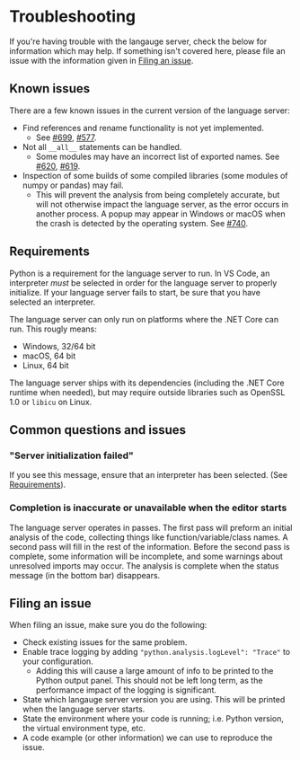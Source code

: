 # Troubleshooting

If you're having trouble with the langauge server, check the below for information which
may help. If something isn't covered here, please file an issue with the information given
in [Filing an issue](#filing-an-issue).


## Known issues

There are a few known issues in the current version of the language server:

- Find references and rename functionality is not yet implemented.
    - See [#699](https://github.com/Microsoft/python-language-server/issues/699),
    [#577](https://github.com/Microsoft/python-language-server/issues/577).
- Not all `__all__` statements can be handled.
    - Some modules may have an incorrect list of exported names.
    See [#620](https://github.com/Microsoft/python-language-server/issues/620),
    [#619](https://github.com/Microsoft/python-language-server/issues/619).
- Inspection of some builds of some compiled libraries (some modules of numpy or pandas) may fail.
    - This will prevent the analysis from being completely accurate, but will not otherwise impact the
    language server, as the error occurs in another process. A popup may appear in Windows or macOS
    when the crash is detected by the operating system.
    See [#740](https://github.com/Microsoft/python-language-server/issues/740).


## Requirements

Python is a requirement for the language server to run. In VS Code, an interpreter
_must_ be selected in order for the language server to properly initialize. If your
language server fails to start, be sure that you have selected an interpreter.

The language server can only run on platforms where the .NET Core can run. This rougly means:

- Windows, 32/64 bit
- macOS, 64 bit
- Linux, 64 bit

The language server ships with its dependencies (including the .NET Core runtime when needed),
but may require outside libraries such as OpenSSL 1.0 or `libicu` on Linux.


## Common questions and issues

### "Server initialization failed"

If you see this message, ensure that an interpreter has been selected. (See [Requirements](#requirements)).

### Completion is inaccurate or unavailable when the editor starts

The language server operates in passes. The first pass will preform an initial analysis
of the code, collecting things like function/variable/class names. A second pass will
fill in the rest of the information. Before the second pass is complete, some information
will be incomplete, and some warnings about unresolved imports may occur. The analysis is
complete when the status message (in the bottom bar) disappears.


## Filing an issue

When filing an issue, make sure you do the following:

- Check existing issues for the same problem.
- Enable trace logging by adding `"python.analysis.logLevel": "Trace"` to your configuration.
    - Adding this will cause a large amount of info to be printed to the Python output panel.
    This should not be left long term, as the performance impact of the logging is significant.
- State which langauge server version you are using. This will be printed when the language server starts.
- State the environment where your code is running; i.e. Python version, the virtual environment type, etc.
- A code example (or other information) we can use to reproduce the issue.
